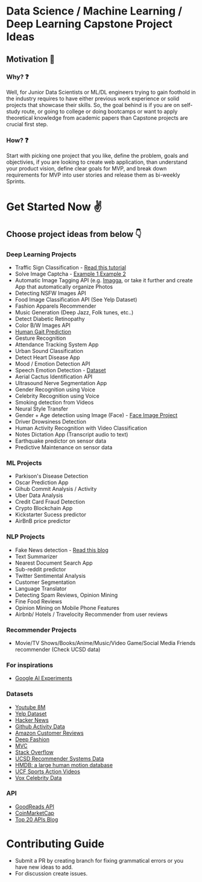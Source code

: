 # Data Science / Machine Learning / Deep Learning Capstone Project Ideas

## Motivation 💪
### Why? ❓

Well, for Junior Data Scientists or ML/DL engineers trying to gain foothold in the industry requires to have either previous work experience or solid projects that showcase their skills. So, the goal behind is if you are on self-study route, or going to college or doing bootcamps or want to apply theoretical knowledge from academic papers than Capstone projects are crucial first step.

### How? ❓

Start with picking one project that you like, define the problem, goals and objectivies, if you are looking to create web application, than understand your product vision, define clear goals for MVP, and break down requirements for MVP into user stories and release them as bi-weekly Sprints.

# Get Started Now ✌️

## Choose project ideas from below 👇

### Deep Learning Projects

- Traffic Sign Classification - [Read this tutorial](https://www.pyimagesearch.com/2019/11/04/traffic-sign-classification-with-keras-and-deep-learning/)
- Solve Image Captcha - [Example 1](https://github.com/JackonYang/captcha-tensorflow),[Example 2](https://github.com/danielpontello/cnn-captcha-solving)
- Automatic Image Tagging API (e.g. [Imagga](https://imagga.com/), or take it further and create App that automatically organize Photos
- Detecting NSFW Images API
- Food Image Classification API (See Yelp Dataset)
- Fashion Apparels Recommender
- Music Generation (Deep Jazz, Folk tunes, etc..)
- Detect Diabetic Retinopathy
- Color B/W Images API
- [Human Gait Prediction](https://www.sciencedirect.com/science/article/pii/S0378437119309963)
- Gesture Recognition 
- Attendance Tracking System App
- Urban Sound Classification
- Detect Heart Disease App
- Mood / Emotion Detection API
- Speech Emotion Detection - [Dataset](https://github.com/marcogdepinto/Emotion-Classification-Ravdess)
- Aerial Cactus Identification API 
- Ultrasound Nerve Segmentation App
- Gender Recognition using Voice
- Celebrity Recognition using Voice
- Smoking detection from Videos
- Neural Style Transfer
- Gender + Age detection using Image (Face) - [Face Image Project](https://talhassner.github.io/home/projects/Adience/Adience-data.html)
- Driver Drowsiness Detection
- Human Activity Recognition with Video Classification
- Notes Dictation App (Transcript audio to text)
- Earthquake predictor on sensor data 
- Predictive Maintenance on sensor data


### ML Projects

- Parkison's Disease Detection
- Oscar Prediction App
- Gihub Commit Analysis / Activity 
- Uber Data Analysis
- Credit Card Fraud Detection
- Crypto Blockchain App
- Kickstarter Sucess predictor
- AirBnB price predictor

### NLP Projects
- Fake News detection - [Read this blog](https://towardsdatascience.com/i-trained-fake-news-detection-ai-with-95-accuracy-and-almost-went-crazy-d10589aa57c)
- Text Summarizer
- Nearest Document Search App
- Sub-reddit predictor
- Twitter Sentimental Analysis
- Customer Segmentation
- Language Translator
- Detecting Spam Reviews, Opinion Mining
- Fine Food Reviews
- Opinion Mining on Mobile Phone Features
- Airbnb/ Hotels / Travelocity Recommender from user reviews 

### Recommender Projects
- Movie/TV Shows/Books/Anime/Music/Video Game/Social Media Friends recommender (Check UCSD data)


### For inspirations 
- [Google AI Experiments](https://experiments.withgoogle.com/collection/ai)

### Datasets
- [Youtube 8M](https://research.google.com/youtube8m/) 
- [Yelp Dataset](https://www.yelp.com/dataset/challenge)
- [Hacker News](https://console.cloud.google.com/marketplace/details/y-combinator/hacker-news)
- [Github Activity Data](https://github.blog/2016-06-29-making-open-source-data-more-available/)
- [Amazon Customer Reviews](https://s3.amazonaws.com/amazon-reviews-pds/readme.html)
- [Deep Fashion](http://mmlab.ie.cuhk.edu.hk/projects/DeepFashion.html)
- [MVC](https://mvc-datasets.github.io/MVC/)
- [Stack Overflow](https://www.kaggle.com/stackoverflow/stackoverflow)
- [UCSD Recommender Systems Data](https://sites.google.com/eng.ucsd.edu/ucsdbookgraph/home)
- [HMDB: a large human motion database](https://serre-lab.clps.brown.edu/resource/hmdb-a-large-human-motion-database/)
- [UCF Sports Action Videos](https://www.crcv.ucf.edu/data/UCF_Sports_Action.php)
- [Vox Celebrity Data](https://www.robots.ox.ac.uk/~vgg/data/voxceleb/)

### API
- [GoodReads API](https://www.goodreads.com/api)
- [CoinMarketCap](https://coinmarketcap.com/api/)
- [Top 20 APIs Blog](https://towardsdatascience.com/top-20-apis-you-should-know-in-ai-and-machine-learning-8e08515198b3)

# Contributing Guide

- Submit a PR by creating branch for fixing grammatical errors or you have new ideas to add.
- For discussion create issues.
